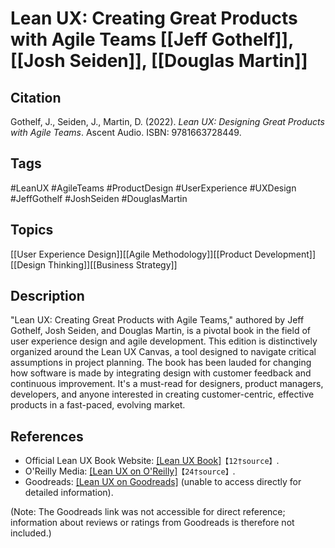 # Lean UX: Creating Great Products with Agile Teams [[Jeff Gothelf]], [[Josh Seiden]], [[Douglas Martin]]

## Citation

Gothelf, J., Seiden, J., Martin, D. (2022). _Lean UX: Designing Great Products with Agile Teams_. Ascent Audio. ISBN: 9781663728449.

## Tags

#LeanUX #AgileTeams #ProductDesign #UserExperience #UXDesign #JeffGothelf #JoshSeiden #DouglasMartin

## Topics

[[User Experience Design]][[Agile Methodology]][[Product Development]][[Design Thinking]][[Business Strategy]]

## Description

"Lean UX: Creating Great Products with Agile Teams," authored by Jeff Gothelf, Josh Seiden, and Douglas Martin, is a pivotal book in the field of user experience design and agile development. This edition is distinctively organized around the Lean UX Canvas, a tool designed to navigate critical assumptions in project planning. The book has been lauded for changing how software is made by integrating design with customer feedback and continuous improvement. It's a must-read for designers, product managers, developers, and anyone interested in creating customer-centric, effective products in a fast-paced, evolving market.

## References

- Official Lean UX Book Website: [[Lean UX Book]](https://leanuxbook.com/)&#8203;``【12†source】``&#8203;.
- O'Reilly Media: [[Lean UX on O'Reilly]](https://www.oreilly.com/library/view/lean-ux-designing/9781663728449/)&#8203;``【24†source】``&#8203;.
- Goodreads: [[Lean UX on Goodreads]](https://www.goodreads.com/book/show/29324859-lean-ux)&#8203; (unable to access directly for detailed information).

(Note: The Goodreads link was not accessible for direct reference; information about reviews or ratings from Goodreads is therefore not included.)
